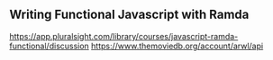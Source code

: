 ## Writing Functional Javascript with Ramda

https://app.pluralsight.com/library/courses/javascript-ramda-functional/discussion 
https://www.themoviedb.org/account/arwl/api 